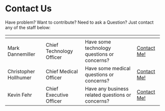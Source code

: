 # Contact Us

Have problem? Want to contribute? Need to ask a Question?  Just contact any of the staff below:

<table data-view="cards" data-full-width="false"><thead><tr><th></th><th></th><th></th><th></th></tr></thead><tbody><tr><td>Mark Dannemiller</td><td>Chief Technology Officer</td><td>Have some technology questions or concerns?</td><td><a href="mailto:mark@deltaroboticsinc.com">Contact Me!</a></td></tr><tr><td>Christopher Hollhumer</td><td>Chief Medical Officer</td><td>Have some medical questions or concerns?</td><td><a href="mailto:chris@deltaroboticsinc.com">Contact Me!</a></td></tr><tr><td>Kevin Fehr</td><td>Chief Executive Officer</td><td>Have any business related questions or concerns?</td><td><a href="mailto:kevin.fehr@deltaroboticsinc.com">Contact Me!</a></td></tr></tbody></table>



